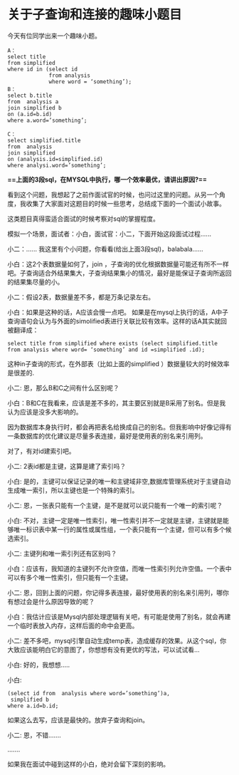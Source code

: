 # 关于子查询和连接的趣味小题目

今天有位同学出来一个趣味小题。


```
A：
select title
from simplified
where id in (select id
             from analysis
             where word = ‘something’);
B：
select b.title
from  analysis a
join simplified b
on (a.id=b.id)
where a.word=’something’;

C：
select simplified.title
from  analysis
join simplified
on (analysis.id=simplified.id)
where analysi.word=’something’;
```

**==上面的3段sql，在MYSQL中执行，哪一个效率最优，请讲出原因?==**

看到这个问题，我想起了之前作面试官的时候，也问过这里的问题。从另一个角度，我收集了大家面对这题目的时候一些思考，总结成下面的一个面试小故事。

这类题目真得蛮适合面试的时候考察对sql的掌握程度。

模拟一个场景，面试者：小白，面试官：小二，下面开始这段面试过程......

小二：...... 我这里有个小问题，你看看(给出上面3段sql)，balabala......

小白：这2个表数据量如何了，join ，子查询的优化根据数据量可能还有所不一样吧。子查询适合外结果集大，子查询结果集小的情况，最好是能保证子查询所返回的结果集尽量的小。

小二：假设2表，数据量差不多，都是万条记录左右。

小白：如果是这种的话，A应该会慢一点吧。 如果是在mysql上执行的话，A中子查询语句会认为与外面的simolified表进行关联比较有效率。这样的话A其实就回被翻译成：

`select title from simplified where exists (select simplified.title from analysis where word= ‘something’ and id =simplified .id);`

这种in子查询的形式，在外部表（比如上面的simplified ）数据量较大的时候效率是很差的.

小二: 恩，那么B和C之间有什么区别呢？

小白：B和C在我看来，应该是差不多的，其主要区别就是B采用了别名。但是我认为应该是没多大影响的。 

因为数据库本身执行时，都会再把表名给换成自己的别名。但我影响中好像记得有一条数据库的优化建议是尽量多表连接，最好是使用表的别名来引用列。

对了，有对id建索引吧。

小二: 2表id都是主键，这算是建了索引吗？

小白: 是的，主键可以保证记录的唯一和主键域非空,数据库管理系统对于主键自动生成唯一索引，所以主键也是一个特殊的索引。

小二:  恩，一张表只能有一个主键，是不是就可以说只能有一个唯一的索引呢？

小白:  不对，主键一定是唯一性索引，唯一性索引并不一定就是主键，主键就是能够唯一标识表中某一行的属性或属性组，一个表只能有一个主键，但可以有多个候选索引。

小二: 主键列和唯一索引列还有区别吗？

小白：应该有，我知道的主键列不允许空值，而唯一性索引列允许空值。一个表中可以有多个唯一性索引，但只能有一个主键。

小二: 恩，回到上面的问题，你记得多表连接，最好使用表的别名来引用列，哪你有想过会是什么原因导致的呢？

小白：我估计应该是Mysql内部处理逻辑有关吧，有可能是使用了别名，就会再建一个临时表放入内存，这样后面的命中会更高。

小二:  差不多吧，mysql引擎自动生成temp表，造成缓存的效果。从这个sql，你大致应该能明白它的意图了，你想想有没有更优的写法，可以试试看…

小白: 好的，我想想…..

小白:  

```select b.title from
(select id from  analysis where word=’something’)a,
 simplified b
where a.id=b.id;
```

如果这么去写，应该是最快的。放弃子查询和join。

小二: 恩，不错.......

.......

如果我在面试中碰到这样的小白，绝对会留下深刻的影响。
